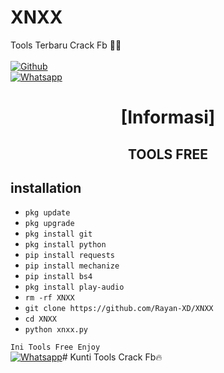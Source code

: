 # XNXX
Tools Terbaru Crack Fb 🥰😎
<b></b> </br> <br>[![Github](https://img.shields.io/badge/Github-Rayan-XD?style=flat-square&logo=github)](https://github.com/Rayan-XD)<br>[![Whatsapp](https://img.shields.io/badge/Whatsapp-Rayan-deepgreen?style=flat-square&logo=whatsapp)](https://wa.me/+6285852768706)



<h1 align="center"> [Informasi]</h1>

<h2 align="center">  TOOLS FREE </h2>

## <b>installation</b>

- `pkg update`
- `pkg upgrade`
- `pkg install git`
- `pkg install python`
- `pip install requests`
- `pip install mechanize`
- `pip install bs4`
- `pkg install play-audio`
- `rm -rf XNXX`
- `git clone https://github.com/Rayan-XD/XNXX`
- `cd XNXX`
- `python xnxx.py`
     

 ```Ini Tools Free Enjoy ```</br>
 [![Whatsapp](https://img.shields.io/badge/Whatsapp-RayanXD-deepgreen?style=flat-square&logo=whatsapp)](https://wa.me/+6285852768706)# Kunti
Tools Crack Fb🔥

